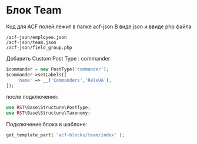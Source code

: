 # Блок Team

Код для ACF полей лежит в папке acf-json
В виде json и ввиде php файла
```
/acf-json/employee.json
/acf-json/team.json
/acf-json/field_group.php
```
Добавить Custom Post Type : commander
```php
$сommander = new PostType('commander');
$сommander->setLabels([
    'name' => __('Commanders','ReleUA'),
]);
```
после подключения:
```php
use RST\Base\Structure\PostType;
use RST\Base\Structure\Taxonomy;
```

Подключение блока в шаблоне:
```php
get_template_part( 'acf-blocks/team/index' );
```
